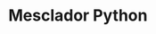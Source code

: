 <h1><strong>Mesclador Python</strong></h1>
<div>
  
</div>
<div></div>
<div></div>
<div></div>
<div></div>
<div></div>

